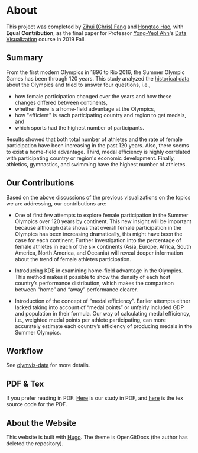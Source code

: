 # About
This project was completed by [Zihui (Chris) Fang](https://github.com/zihfang/) and [Hongtao Hao](https://hongtaoh.com/), with **Equal Contribution**, as the final paper for Professor [Yong-Yeol Ahn](http://yongyeol.com/)'s [Data Visualization](https://yyahn.com/dviz-course/) course in 2019 Fall. 

## Summary

From the first modern Olympics in 1896 to Rio 2016, the Summer Olympic Games has been through 120 years. This study analyzed the [historical data](https://github.com/rgriff23/Olympic_history) about the Olympics and tried to answer four questions, i.e., 

- how female participation changed over the years and how these changes differed between continents,
- whether there is a home-field advantage at the Olympics,
- how "efficient" is each participating country and region to get medals, and 
- which sports had the highest number of participants. 

Results showed that both total number of athletes and the rate of female participation have been increasing in the past 120 years. Also, there seems to exist a home-field advantage. Third, medal efficiency is highly correlated with participating country or region's economic development. Finally, athletics, gymnastics, and swimming have the highest number of athletes.

## Our Contributions
Based on the above discussions of the previous visualizations on the topics we are addressing, our contributions are:

- One of first few attempts to explore female participation in the Summer Olympics over 120 years by continent. This new insight will be important because although data shows that overall female participation in the Olympics has been increasing dramatically, this might have been the case for each continent. Further investigation into the percentage of female athletes in each of the six continents (Asia, Europe, Africa, South America, North America, and Oceania) will reveal deeper information about the trend of female athletes participation. 
    
- Introducing KDE in examining home-field advantage in the Olympics. This method makes it possible to show the density of each host country’s performance distribution, which makes the comparison between “home” and “away” performance clearer. 
    
- Introduction of the concept of “medal efficiency”. Earlier attempts either lacked taking into account of “medal points” or unfairly included GDP and population in their formula. Our way of calculating medal efficiency, i.e., weighted medal points per athlete participating, can more accurately estimate each country’s efficiency of producing medals in the Summer Olympics. 

## Workflow

See [olymvis-data](https://github.com/hongtaoh/olymvis-data) for more details. 

## PDF & Tex
If you prefer reading in PDF: [Here](https://github.com/hongtaoh/olymvis/blob/master/static/tex-pdf/fang_hao_olymvis.pdf) is our study in PDF, and [here](https://github.com/hongtaoh/olymvis/blob/master/static/tex-pdf/fang_hao_olymvis.tex) is the tex source code for the PDF. 

## About the Website
This website is built with [Hugo](https://gohugo.io/). The theme is OpenGitDocs (the author has deleted the repository).